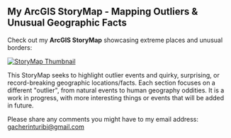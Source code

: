 ## My ArcGIS StoryMap - Mapping Outliers & Unusual Geographic Facts

Check out my **ArcGIS StoryMap** showcasing extreme places and unusual borders:

[![StoryMap Thumbnail](blob:https://storymaps.arcgis.com/acd57890-7c79-4201-8549-e3129dcd50dc)](https://arcg.is/O4v0q0)

This StoryMap seeks to highlight outlier events and quirky, surprising, or record-breaking geographic locations/facts. 
Each section focuses on a different "outlier", from natural events to human geography oddities.
It is a work in progress, with more interesting things or events that will be added in future.

Please share any comments you might have to my email address: gacherinturibi@gmail.com
